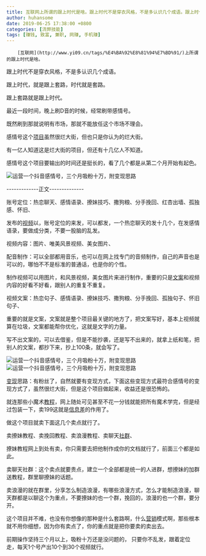 ```yaml
---
title: 互联网上所谓的跟上时代是啥。跟上时代不是穿衣风格，不是多认识几个成语。跟上时代，就是跟上套路，时代就是套路。跟上套路就是跟上时代。最近一段时间，晚上刷D音的时候，经常刷带感情号。既然刷到那就说明有市场，那就不能放任这个市场不理会。感情号这个项目虽然很烂大街，但也只是你认为的烂大街。有一亿人知道这是烂大街的项目，但还有十几亿人不知道。感情号这个项目要输出的时间还是挺长的，看了几个都是从第二个月开始有起色。 -------------正文--------------账号定位：热恋聊天、感情语录、撩妹技巧、撒狗粮、分手挽回、红杏出墙、孤独感、怀旧、发布的视频以，账号定位的来发，可以都发，一个热恋聊天的发十几个，在发感情语录，要做成分类，不要一股脑的乱发。视频内容：图片、唯美风景视频、美女图片、配音制作：可以全部都用音乐，也可以在网上找专门的音频制作，自己的声音也是可以的，哪怕不不是标准的普通话，也是你的个性。制作视频可以用图片，和风景视频，美女图片来进行制作，重要的只是文案和视频内容的好看不好看，跟别人的重复不重复。视频文案：热恋句子、感情语录、撩妹技巧、撒狗粮、分手挽回、孤独句子、怀旧句子、重要的就是文案，文案就是整个项目最关键的地方了，把文案写好，基本上视频就算在垃圾，文案都能帮你优化，这就是文字的力量。写不出文案的，可以去借鉴，但是不能抄袭，还是写不出来的，就拿上纸和笔，把别人的文案，都抄下来，抄上100条，就会写了。  变现思路：有粉丝了，自然就要有变现方式，下面这些变现方式最符合感情号的变现方式了，虽然很烂大街，但是这个项目做起来，收益还是很恐怖的。就连那些小魔术教程，网上随处可见甚至不花一分钱就能把所有魔术学完，但是经过包装一下，卖199这就是信息差的作用了。做这个项目就卖下面这几个卖点就行了。卖撩妹教程、卖挽回教程、卖浪漫教程、卖聊天社群、撩妹教程网上到处有卖，你只需要去把他制作成你的文档就行了，前面三个都是如此。卖聊天社群：这个卖点就要贵点，建立一个全部都是统一的人进群，想撩妹的加群送教程，群里聊撩妹的话题。卖浪漫的就在群里，分享怎么制造浪漫，有哪些浪漫方式，怎么才能制造浪漫，聊天群都是以聊这个为重点，不要撩妹的也一个群，挽回的，浪漫的也一个群，要分开。这个项目并不难，也没有你想像的那种是什么套路啊，什么营销模式啊，那些根本就不用你细想，因为你有卖点了，你的重点就是把你要卖的卖出去。前期操作坚持三个月以上，吸粉十万还是没问题的， 只要你不乱发，跟着定位走，每天1个号产出10个到30个视频就行。
author: huhansome
date: 2019-06-25 17:38:00 +0800
categories: [流弊技能]
tags: [赚钱, 致富, 兼职, 网赚, 手机赚]
---
```



        [互联网](http://www.yi09.cn/tags/%E4%BA%92%E8%81%94%E7%BD%91/)上所谓的跟上时代是啥。  
  
跟上时代不是穿衣风格，不是多认识几个成语。  
  
跟上时代，就是跟上套路，时代就是套路。  
  
跟上套路就是跟上时代。  
  
最近一段时间，晚上刷D音的时候，经常刷带感情号。  
  
既然刷到那就说明有市场，那就不能放任这个市场不理会。  
  
感情号这个[项目](http://www.yi09.cn/tags/%E9%A1%B9%E7%9B%AE/)虽然很烂大街，但也只是你认为的烂大街。  
  
有一亿人知道这是烂大街的项目，但还有十几亿人不知道。  
  
感情号这个项目要输出的时间还是挺长的，看了几个都是从第二个月开始有起色。  
  
![运营一个抖音感情号，三个月吸粉十万，附变现思路
](http://www.yi09.cn/zb_users/upload/2022/01/20220116174905164232654574185.jpeg)  
  
\-------------正文--------------  
  
账号定位：热恋聊天、感情语录、撩妹技巧、撒狗粮、分手挽回、红杏出墙、孤独感、怀旧、  
  
发布的[视频](http://www.yi09.cn/tags/shipin/)以，账号定位的来发，可以都发，一个热恋聊天的发十几个，在发感情语录，要做成分类，不要一股脑的乱发。  
  
视频内容：图片、唯美风景视频、美女图片、  
  
配音制作：可以全部都用音乐，也可以在网上找专门的音频制作，自己的声音也是可以的，哪怕不不是标准的普通话，也是你的个性。  
  
制作视频可以用图片，和风景视频，美女图片来进行制作，重要的只是[文案](http://www.yi09.cn/tags/%E6%96%87%E6%A1%88/)和视频内容的好看不好看，跟别人的重复不重复。  
  
视频文案：热恋句子、感情语录、撩妹技巧、撒狗粮、分手挽回、孤独句子、怀旧句子、  
  
重要的就是文案，文案就是整个项目最关键的地方了，把文案写好，基本上视频就算在垃圾，文案都能帮你优化，这就是文字的力量。  
  
写不出文案的，可以去借鉴，但是不能抄袭，还是写不出来的，就拿上纸和笔，把别人的文案，都抄下来，抄上100条，就会写了。  
  
![运营一个抖音感情号，三个月吸粉十万，附变现思路
](http://www.yi09.cn/zb_users/upload/2022/01/20220116174905164232654594966.jpeg)  
![运营一个抖音感情号，三个月吸粉十万，附变现思路
](http://www.yi09.cn/zb_users/upload/2022/01/20220116174905164232654562626.jpeg)  
  
[变现](http://www.yi09.cn/tags/%E5%8F%98%E7%8E%B0/)思路：有粉丝了，自然就要有变现方式，下面这些变现方式最符合感情号的变现方式了，虽然很烂大街，但是这个项目做起来，收益还是很恐怖的。  
  
就连那些小魔术[教程](http://www.yi09.cn/tags/%E6%95%99%E7%A8%8B/)，网上随处可见甚至不花一分钱就能把所有魔术学完，但是经过包装一下，卖199这就是[信息差](http://www.yi09.cn/tags/%E4%BF%A1%E6%81%AF%E5%B7%AE/)的作用了。  
  
做这个项目就卖下面这几个卖点就行了。  
  
卖撩妹教程、卖挽回教程、卖浪漫教程、卖聊天[社群](http://www.yi09.cn/tags/%E7%A4%BE%E7%BE%A4/)、  
  
撩妹教程网上到处有卖，你只需要去把他制作成你的文档就行了，前面三个都是如此。  
  
卖聊天社群：这个卖点就要贵点，建立一个全部都是统一的人进群，想撩妹的加群送教程，群里聊撩妹的话题。  
  
卖浪漫的就在群里，分享怎么制造浪漫，有哪些浪漫方式，怎么才能制造浪漫，聊天群都是以聊这个为重点，不要撩妹的也一个群，挽回的，浪漫的也一个群，要分开。  
  
这个项目并不难，也没有你想像的那种是什么套路啊，什么[营销](http://www.yi09.cn/tags/%E8%90%A5%E9%94%80/)模式啊，那些根本就不用你细想，因为你有卖点了，你的重点就是把你要卖的卖出去。  
  
前期操作坚持三个月以上，吸粉十万还是没问题的， 只要你不乱发，跟着定位走，每天1个号产出10个到30个视频就行。

